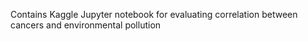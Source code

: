 Contains Kaggle Jupyter notebook for evaluating correlation between cancers and environmental pollution
